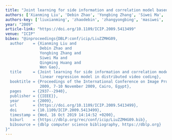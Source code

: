 ```yaml
---
title: "Joint learning for side information and correlation model based on linear regression model in distributed video coding"
authors: ['Xianming Liu', 'Debin Zhao', 'Yongbing Zhang', 'Siwei Ma', 'Qingming Huang', 'Wen Gao 0001']
authors-key: ['liuxianming', 'zhaodebin', 'zhangyongbing', 'masiwei', 'huangqingming', 'gaowen']
year: "2009"
article-link: "https://doi.org/10.1109/ICIP.2009.5413499"
venue: "ICIP"
bibex: "@inproceedings{DBLP:conf/icip/LiuZZMHG09,
  author    = {Xianming Liu and
               Debin Zhao and
               Yongbing Zhang and
               Siwei Ma and
               Qingming Huang and
               Wen Gao},
  title     = {Joint learning for side information and correlation model based on
               linear regression model in distributed video coding},
  booktitle = {Proceedings of the International Conference on Image Processing, {ICIP}
               2009, 7-10 November 2009, Cairo, Egypt},
  pages     = {2937--2940},
  publisher = {{IEEE}},
  year      = {2009},
  url       = {https://doi.org/10.1109/ICIP.2009.5413499},
  doi       = {10.1109/ICIP.2009.5413499},
  timestamp = {Wed, 16 Oct 2019 14:14:52 +0200},
  biburl    = {https://dblp.org/rec/conf/icip/LiuZZMHG09.bib},
  bibsource = {dblp computer science bibliography, https://dblp.org}
}"
---
```

